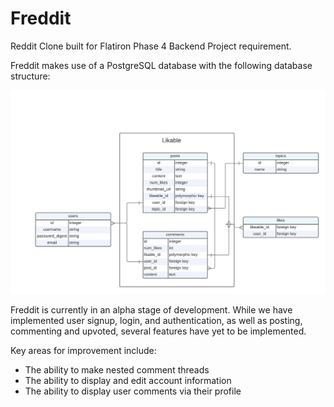# Freddit

Reddit Clone built for Flatiron Phase 4 Backend Project requirement.

Freddit makes use of a PostgreSQL database with the following database structure:

![Database Structure](Phase-4-RedditClone.jpeg)

Freddit is currently in an alpha stage of development. While we have implemented user signup, login, and authentication, as well as posting, commenting and upvoted, several features have yet to be implemented.



Key areas for improvement include:
- The ability to make nested comment threads
- The ability to display and edit account information
- The ability to display user comments via their profile
